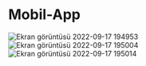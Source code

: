 # Mobil-App
![Ekran görüntüsü 2022-09-17 194953](https://user-images.githubusercontent.com/80709273/190867927-c3264c4f-40d2-474d-bb8b-61ab4a913ec3.png)
![Ekran görüntüsü 2022-09-17 195004](https://user-images.githubusercontent.com/80709273/190867936-c7788949-118e-45cc-81fe-3f6d16f33419.png)
![Ekran görüntüsü 2022-09-17 195014](https://user-images.githubusercontent.com/80709273/190867941-fae1b700-c394-4c47-9064-2e1da8cb5256.png)
